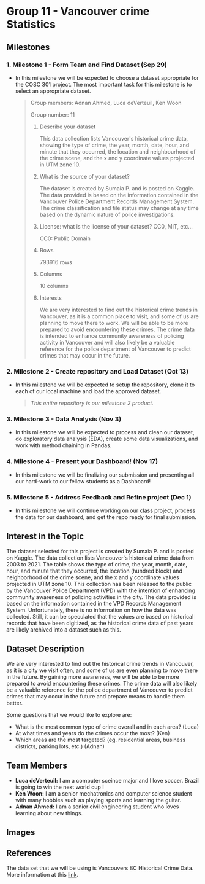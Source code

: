 # Group 11 - Vancouver crime Statistics

## Milestones

### 1. Milestone 1 - Form Team and Find Dataset (Sep 29)

- In this milestone we will be expected to choose a dataset appropriate for the COSC 301 project. The most important task for this milestone is to select an appropriate dataset.

   > Group members: Adnan Ahmed, Luca deVerteuil, Ken Woon
   >
   > Group number: 11
   >
   > 1. Describe your dataset
   >
   >    This data collection lists Vancouver's historical crime data, showing the type of crime, the year, month, date, hour, and minute that they occurred, the location and neighbourhood of the crime scene, and the x and y coordinate values projected in UTM zone 10.
   >
   > 2. What is the source of your dataset?
   >
   >    The dataset is created by Sumaia P. and is posted on Kaggle. The data provided is based on the information contained in the Vancouver Police Department Records Management System. The crime classification and file status may change at any time based on the dynamic nature of police investigations.
   >
   > 3. License: what is the license of your dataset? CC0, MIT, etc...
   >
   >    CC0: Public Domain
   >
   > 4. Rows
   >
   >    793916 rows
   >
   > 5. Columns
   >
   >    10 columns
   >
   > 6. Interests
   >
   >    We are very interested to find out the historical crime trends in Vancouver, as it is a common place to visit, and some of us are planning to move there to work. We will be able to be more prepared to avoid encountering these crimes. The crime data is intended to enhance community awareness of policing activity in Vancouver and will also likely be a valuable reference for the police department of Vancouver to predict crimes that may occur in the future.

### 2. Milestone 2 - Create repository and Load Dataset (Oct 13)

- In this milestone we will be expected to setup the repository, clone it to each of our local machine and load the approved dataset.

   > *This entire repository is our milestone 2 product.*

### 3. Milestone 3 - Data Analysis (Nov 3)

- In this milestone we will be expected to process and clean our dataset, do exploratory data analysis (EDA), create some data visualizations, and work with method chaining in Pandas.

### 4. Milestone 4 - Present your Dashboard! (Nov 17)

- In this milestone we will be finalizing our submission and presenting all our hard-work to our fellow students as a Dashboard!

### 5. Milestone 5 - Address Feedback and Refine project (Dec 1)

- In this milestone we will continue working on our class project, process the data for our dashboard, and get the repo ready for final submission.

## Interest in the Topic

The dataset selected for this project is created by Sumaia P. and is posted on Kaggle. The data collection lists Vancouver's historical crime data from 2003 to 2021. The table shows the type of crime, the year, month, date, hour, and minute that they occurred, the location (hundred block) and neighborhood of the crime scene, and the x and y coordinate values projected in UTM zone 10. This collection has been released to the public by the Vancouver Police Department (VPD) with the intention of enhancing community awareness of policing activities in the city. The data provided is based on the information contained in the VPD Records Management System. Unfortunately, there is no information on how the data was collected. Still, it can be speculated that the values are based on historical records that have been digitized, as the historical crime data of past years are likely archived into a dataset such as this.

## Dataset Description

We are very interested to find out the historical crime trends in Vancouver, as it is a city we visit often, and some of us are even planning to move there in the future. By gaining more awareness, we will be able to be more prepared to avoid encountering these crimes. The crime data will also likely be a valuable reference for the police department of Vancouver to predict crimes that may occur in the future and prepare means to handle them better.

Some questions that we would like to explore are:

- What is the most common type of crime overall and in each area? (Luca)
- At what times and years do the crimes occur the most? (Ken)
- Which areas are the most targeted? (eg. residential areas, business districts, parking lots, etc.) (Adnan)

## Team Members

- **Luca deVerteuil:** I am a computer sceince major and I love soccer. Brazil is going to win the next world cup !
- **Ken Woon:** I am a senior mechatronics and computer science student with many hobbies such as playing sports and learning the guitar.
- **Adnan Ahmed:** I am a senior civil engineering student who loves learning about new things.

## Images

## References

The data set that we will be using is Vancouvers BC Historical Crime Data. More information at this [link](https://www.kaggle.com/datasets/sumaiaparveenshupti/vancouver-bc-historical-crime-data).
